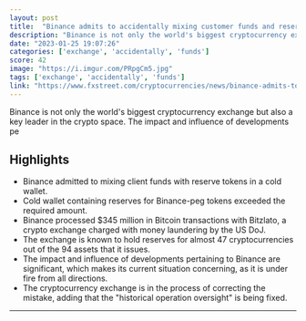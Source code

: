 ```yaml
---
layout: post
title:  "Binance admits to accidentally mixing customer funds and reserve tokens"
description: "Binance is not only the world's biggest cryptocurrency exchange but also a key leader in the crypto space. The impact and influence of developments pe"
date: "2023-01-25 19:07:26"
categories: ['exchange', 'accidentally', 'funds']
score: 42
image: "https://i.imgur.com/PRpgCm5.jpg"
tags: ['exchange', 'accidentally', 'funds']
link: "https://www.fxstreet.com/cryptocurrencies/news/binance-admits-to-accidentally-mixing-customer-funds-and-reserve-tokens-202301242124?utm_source=coingecko&amp;utm_content=coingecko&amp;utm_campaign=coingecko&amp;utm_medium=coingecko&amp;utm_term=coingecko"
---
```


Binance is not only the world's biggest cryptocurrency exchange but also a key leader in the crypto space. The impact and influence of developments pe

## Highlights

- Binance admitted to mixing client funds with reserve tokens in a cold wallet.
- Cold wallet containing reserves for Binance-peg tokens exceeded the required amount.
- Binance processed $345 million in Bitcoin transactions with Bitzlato, a crypto exchange charged with money laundering by the US DoJ.
- The exchange is known to hold reserves for almost 47 cryptocurrencies out of the 94 assets that it issues.
- The impact and influence of developments pertaining to Binance are significant, which makes its current situation concerning, as it is under fire from all directions.
- The cryptocurrency exchange is in the process of correcting the mistake, adding that the "historical operation oversight" is being fixed.

---
